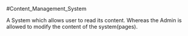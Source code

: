 #Content_Management_System

A System which allows user to read its content. Whereas the Admin is allowed to modify the content of the system(pages).

